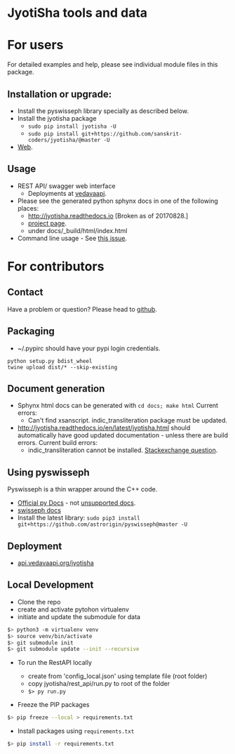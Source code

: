 JyotiSha tools and data
=======================
# For users
For detailed examples and help, please see individual module files in this package.

## Installation or upgrade:
- Install the pyswisseph library specially as described below.
- Install the jyotisha package
  - `sudo pip install jyotisha -U`
  - `sudo pip install git+https://github.com/sanskrit-coders/jyotisha/@master -U`
- [Web](https://pypi.python.org/pypi/jyotisha).

## Usage
- REST API/ swagger web interface 
    - Deployments at [vedavaapi](http://api.vedavaapi.org/jyotisha).
- Please see the generated python sphynx docs in one of the following places:
    - http://jyotisha.readthedocs.io [Broken as of 20170828.]
    - [project page](https://sanskrit-coders.github.io/jyotisha/build/html/jyotisha.html).
    - under docs/_build/html/index.html
- Command line usage - See [this issue](https://github.com/sanskrit-coders/jyotisha/issues/10).

# For contributors
## Contact
Have a problem or question? Please head to [github](https://github.com/sanskrit-coders/jyotisha).

## Packaging
* ~/.pypirc should have your pypi login credentials.
```
python setup.py bdist_wheel
twine upload dist/* --skip-existing
```

## Document generation
- Sphynx html docs can be generated with `cd docs; make html` Current errors:
  - Can't find xsanscript. indic_transliteration package must be updated.
- http://jyotisha.readthedocs.io/en/latest/jyotisha.html should automatically have good updated documentation - unless there are build errors. Current build errors:
  - indic_transliteration cannot be installed. [Stackexchange question](https://stackoverflow.com/questions/45929148/read-the-docs-pip-pypi-dependency-installation-error).


## Using pyswisseph
Pyswisseph is a thin wrapper around the C++ code.

- [Official py Docs](https://astrorigin.com/pyswisseph/pydoc/index.html) - not [unsupported docs](http://pythonhosted.org/pyswisseph/swisseph-module.html).
- [swisseph docs](http://www.astro.com/swisseph/swephprg.htm)
- Install the latest library: `sudo pip3 install git+https://github.com/astrorigin/pyswisseph@master -U`

## Deployment
- [api.vedavaapi.org/jyotisha](http://api.vedavaapi.org/jyotisha)


## Local Development
- Clone the repo
- create and activate pytohon virtualenv
- initiate and update the submodule for data
```sh
$> python3 -m virtualenv venv
$> source venv/bin/activate
$> git submodule init
$> git submodule update --init --recursive
```

- To run the RestAPI locally
  - create from 'config_local.json' using template file (root folder)
  - copy jyotisha/rest_api/run.py to root of the folder
  - `$> py run.py`

- Freeze the PIP packages
```sh
$> pip freeze --local > requirements.txt
```
- Install packages using `requirements.txt`
```sh
$> pip install -r requirements.txt
```

